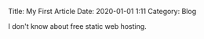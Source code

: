 Title: My First Article
Date: 2020-01-01 1:11
Category: Blog

I don't know about free static web hosting.